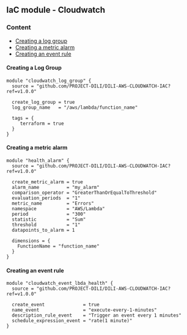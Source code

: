 ## IaC module - Cloudwatch

### Content
- [Creating a log group](#log-group)
- [Creating a metric alarm](#metric-alarm)
- [Creating an event rule](#event-rule)

<a name="log-group"></a>
#### Creating a Log Group

```hcl
module "cloudwatch_log_group" {
  source = "github.com/PROJECT-DILI/DILI-AWS-CLOUDWATCH-IAC?ref=v1.0.0"

  create_log_group = true
  log_group_name   = "/aws/lambda/function_name"
  
  tags = {
     terraform = true
  }
}
```
<a name="metric-alarm"></a>
#### Creating a metric alarm

```hcl
module "health_alarm" {
  source = "github.com/PROJECT-DILI/DILI-AWS-CLOUDWATCH-IAC?ref=v1.0.0"

  create_metric_alarm = true
  alarm_name          = "my_alarm"
  comparison_operator = "GreaterThanOrEqualToThreshold"
  evaluation_periods  = "1"
  metric_name         = "Errors"
  namespace           = "AWS/Lambda"
  period              = "300"
  statistic           = "Sum"
  threshold           = "1"
  datapoints_to_alarm = 1

  dimensions = {
    FunctionName = "function_name"
  }
}
```
<a name="event-rule"></a>
#### Creating an event rule
```hcl
module "cloudwatch_event_lbda_health" {
  source = "github.com/PROJECT-DILI/DILI-AWS-CLOUDWATCH-IAC?ref=v1.0.0"

  create_event              = true
  name_event                = "execute-every-1-minutes"
  description_rule_event    = "Trigger an event every 1 minutes"
  schedule_expression_event = "rate(1 minute)"
}
```
